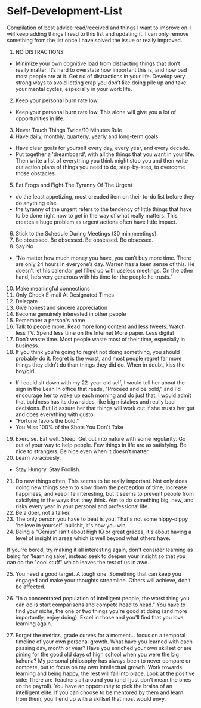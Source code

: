 # Self-Development-List
Compilation of best advice read/received and things I want to improve on. I will keep adding things I read to this list and updating it. I can only remove something from the list once I have solved the issue or really improved.

1. NO DISTRACTIONS
  * Minimize your own cognitive load from distracting things that don’t really matter.  It’s hard to overstate how important this is, and how bad most people are at it.  Get rid of distractions in your life.  Develop very strong ways to avoid letting crap you don’t like doing pile up and take your mental cycles, especially in your work life.
2. Keep your personal burn rate low
 * Keep your personal burn rate low.  This alone will give you a lot of opportunities in life.
3. Never Touch Things Twice/10 Minutes Rule
4. Have daily, monthly, quarterly, yearly and long-term goals
 * Have clear goals for yourself every day, every year, and every decade. 
 * Put together a 'dreamboard', with all the things that you want in your life.  Then write a list of everything you think might stop you and then write out action plans of things you need to do, step-by-step, to overcome those obstacles.
5. Eat Frogs and Fight The Tyranny Of The Urgent
 * do the least appetizing, most dreaded item on their to-do list before they do anything else.
 * the tyranny of the urgent refers to the tendency of little things that have to be done right now to get in the way of what really matters. This creates a huge problem as urgent actions often have little impact.
6. Stick to the Schedule During Meetings (30 min meetings)
7. Be obsessed. Be obsessed. Be obsessed. Be obsessed. 
8. Say No
 * “No matter how much money you have, you can’t buy more time. There are only 24 hours in everyone’s day. Warren has a keen sense of this. He doesn’t let his calendar get filled up with useless meetings. On the other hand, he’s very generous with his time for the people he trusts.”
10. Make meaningful connections
11. Only Check E-mail At Designated Times
12. Delegate
13. Give honest and sincere appreciation
14. Become genuinely interested in other people
15. Remember a person's name
16. Talk to people more. Read more long content and less tweets. Watch less TV.  Spend less time on the Internet
More paper. Less digital
17. Don’t waste time.  Most people waste most of their time, especially in business.
18. If you think you’re going to regret not doing something, you should probably do it.  Regret is the worst, and most people regret far more things they didn’t do than things they did do.  When in doubt, kiss the boy/girl.
 * If I could sit down with my 22-year-old self, I would tell her about the sign in the Lean In office that reads, “Proceed and be bold,” and I'd encourage her to wake up each morning and do just that. I would admit that boldness has its downsides, like big mistakes and really bad decisions. But I’d assure her that things will work out if she trusts her gut and does everything with gusto. 
 * “Fortune favors the bold.”
 * You Miss 100% of the Shots You Don't Take
19. Exercise.  Eat well.  Sleep.  Get out into nature with some regularity.
Go out of your way to help people.  Few things in life are as satisfying.  Be nice to strangers.  Be nice even when it doesn’t matter.
20. Learn voraciously. 
 * Stay Hungry. Stay Foolish.
21. Do new things often.  This seems to be really important.  Not only does doing new things seem to slow down the perception of time, increase happiness, and keep life interesting, but it seems to prevent people from calcifying in the ways that they think.  Aim to do something big, new, and risky every year in your personal and professional life.
22. Be a doer, not a talker.
23. The only person you have to beat is you. That's not some hippy-dippy 'believe in yourself' bullshit, it's how you win. 
24. Being a "Genius" isn't about high IQ or great grades, it's about having a level of insight in areas which is well beyond what others have.

If you're bored, try making it all interesting again, don't consider learning as being for 'learning sake', instead seek to deepen your insight so that you can do the "cool stuff" which leaves the rest of us in awe.

25. You need a good target. A tough one. Something that can keep you engaged and make your thoughts streamline. Others will achieve, don’t be affected.

26. "In a concentrated population of intelligent people, the worst thing you can do is start comparisons and compete head to head."
You have to find your niche, the one or two things you're good at doing (and more importantly, enjoy doing). Excel in those and you'll find that you love learning again.

27. Forget the metrics, grade curves for a moment... focus on a temporal timeline of your own personal growth.
What have you learned with each passing day, month or year?
Have you enriched your own skillset or are pining for the good old days of high school when you were the big kahuna?
My personal philosophy has always been to never compare or compete, but to focus on my own intellectual growth.
Work towards learning and being happy, the rest will fall into place.
Look at the positive side: There are Teachers all around you (and I just don't mean the ones on the payroll). You have an opportunity to pick the brains of  an intelligent elite. If you can choose to be mentored by them and learn from them, you'll end up with a skillset that most would envy.
